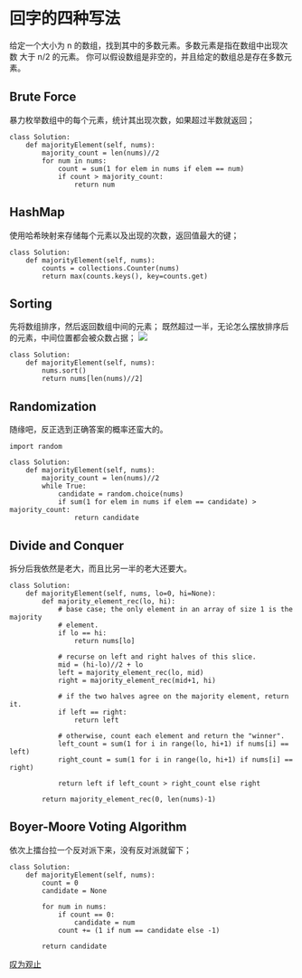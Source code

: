 # 回字的四种写法

给定一个大小为 n 的数组，找到其中的多数元素。多数元素是指在数组中出现次数 大于 n/2 的元素。
你可以假设数组是非空的，并且给定的数组总是存在多数元素。

## Brute Force
暴力枚举数组中的每个元素，统计其出现次数，如果超过半数就返回；
```
class Solution:
    def majorityElement(self, nums):
        majority_count = len(nums)//2
        for num in nums:
            count = sum(1 for elem in nums if elem == num)
            if count > majority_count:
                return num
```

## HashMap
使用哈希映射来存储每个元素以及出现的次数，返回值最大的键；
```
class Solution:
    def majorityElement(self, nums):
        counts = collections.Counter(nums)
        return max(counts.keys(), key=counts.get)
```

## Sorting
先将数组排序，然后返回数组中间的元素；
既然超过一半，无论怎么摆放排序后的元素，中间位置都会被众数占据；
![](https://leetcode.com/problems/majority-element/Figures/169/sorting.png)
```
class Solution:
    def majorityElement(self, nums):
        nums.sort()
        return nums[len(nums)//2]
```

## Randomization
随缘吧，反正选到正确答案的概率还蛮大的。
```
import random

class Solution:
    def majorityElement(self, nums):
        majority_count = len(nums)//2
        while True:
            candidate = random.choice(nums)
            if sum(1 for elem in nums if elem == candidate) > majority_count:
                return candidate
```

## Divide and Conquer
拆分后我依然是老大，而且比另一半的老大还要大。
```
class Solution:
    def majorityElement(self, nums, lo=0, hi=None):
        def majority_element_rec(lo, hi):
            # base case; the only element in an array of size 1 is the majority
            # element.
            if lo == hi:
                return nums[lo]

            # recurse on left and right halves of this slice.
            mid = (hi-lo)//2 + lo
            left = majority_element_rec(lo, mid)
            right = majority_element_rec(mid+1, hi)

            # if the two halves agree on the majority element, return it.
            if left == right:
                return left

            # otherwise, count each element and return the "winner".
            left_count = sum(1 for i in range(lo, hi+1) if nums[i] == left)
            right_count = sum(1 for i in range(lo, hi+1) if nums[i] == right)

            return left if left_count > right_count else right

        return majority_element_rec(0, len(nums)-1)
```

## Boyer-Moore Voting Algorithm
依次上擂台拉一个反对派下来，没有反对派就留下；
```
class Solution:
    def majorityElement(self, nums):
        count = 0
        candidate = None

        for num in nums:
            if count == 0:
                candidate = num
            count += (1 if num == candidate else -1)

        return candidate
```
[叹为观止](https://www.cs.utexas.edu/~moore/best-ideas/mjrty/example.html)
